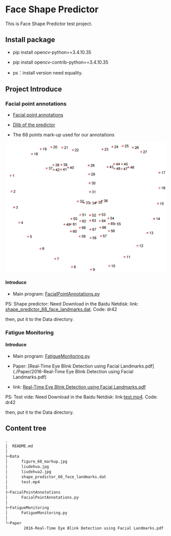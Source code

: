 # Face Shape Predictor

This is Face Shape Predictor test project.


## Install package

- pip install opencv-python==3.4.10.35
    
- pip install opencv-contrib-python==3.4.10.35

- ps：install version need equality.


## Project Introduce

### Facial point annotations

- [Facial point annotations](https://ibug.doc.ic.ac.uk/resources/facial-point-annotations/)

- [Dlib of the predictor](http://dlib.net/files/)

- The 68 points mark-up used for our annotations

![](./Data/figure_68_markup.jpg)



#### Introduce

- Main program: [FacialPointAnnotations.py](./FacialPointAnnotations/FacialPointAnnotations.py)

PS: Shape predictor: Need Download in the Baidu Netdisk: 
link: [shape_predictor_68_face_landmarks.dat](https://pan.baidu.com/s/1IMVeL9iG0RCTS8i3oneRrw).
Code: dr42

then, put it to the Data directory.




### Fatigue Monitoring

#### Introduce

- Main program: [FatigueMonitoring.py](./FatigueMonitoring/FatigueMonitoring.py)

- Paper: [Real-Time Eye Blink Detection using Facial Landmarks.pdf](./Paper/2016-Real-Time Eye Blink Detection using Facial Landmarks.pdf)
- link: [Real-Time Eye Blink Detection using Facial Landmarks.pdf](http://vision.fe.uni-lj.si/cvww2016/proceedings/papers/05.pdf)


PS: Test vide: Need Download in the Baidu Netdisk: 
link:[test.mp4](https://pan.baidu.com/s/1IMVeL9iG0RCTS8i3oneRrw).
Code: dr42

then, put it to the Data directory.


## Content tree

    .
    │  README.md
    │
    ├─Data
    │      figure_68_markup.jpg
    │      liudehua.jpg
    │      liudehua2.jpg
    │      shape_predictor_68_face_landmarks.dat
    │      test.mp4
    │
    ├─FacialPointAnnotations
    │      FacialPointAnnotations.py
    │
    ├─FatigueMonitoring
    │      FatigueMonitoring.py
    │
    └─Paper
            2016-Real-Time Eye Blink Detection using Facial Landmarks.pdf


